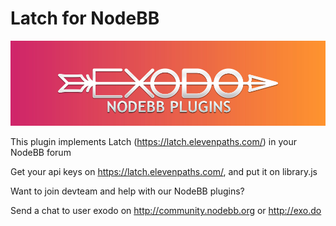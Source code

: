 # Latch for NodeBB

![Alt text](/nodeplugins.jpg "Exodo plugins")

This plugin implements Latch (https://latch.elevenpaths.com/) in your NodeBB forum

Get your api keys on https://latch.elevenpaths.com/, and put it on library.js


Want to join devteam and help with our NodeBB plugins? 

Send a chat to user exodo on http://community.nodebb.org or http://exo.do
